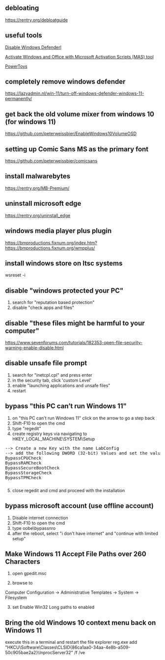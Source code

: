 ## debloating

https://rentry.org/debloatguide

## useful tools

[Disable Windows Defenderl](https://github.com/ionuttbara/windows-defender-remover)

[Activate Windows and Office with Microsoft Activation Scripts (MAS) tool](https://github.com/massgravel/Microsoft-Activation-Scripts)

[PowerToys](https://github.com/microsoft/PowerToys)

## completely remove windows defender
https://lazyadmin.nl/win-11/turn-off-windows-defender-windows-11-permanently/

## get back the old volume mixer from windows 10 (for windows 11)

https://github.com/peterweissbier/EnableWindows10VolumeOSD

## setting up Comic Sans MS as the primary font

https://github.com/peterweissbier/comicsans

## install malwarebytes

https://rentry.org/MB-Premium/

## uninstall microsoft edge

https://rentry.org/uninstall_edge

## windows media player plus plugin

https://bmproductions.fixnum.org/index.htm?https://bmproductions.fixnum.org/wmpplus/

## install windows store on ltsc systems

wsreset -i

## disable "windows protected your PC"

1. search for "reputation based protection"
2. disable "check apps and files"

## disable "these files might be harmful to your computer"

https://www.sevenforums.com/tutorials/182353-open-file-security-warning-enable-disable.html

## disable unsafe file prompt

1. search for "inetcpl.cpl" and press enter
2. in the security tab, click 'custom Level'
3. enable "launching applications and unsafe files"
4. restart

## bypass "this PC can’t run Windows 11"

1. on "this PC can't run Windows 11" click on the arrow to go a step back
2. Shift-F10 to open the cmd
3. type "regedit"
4. create registry keys via navigating to HKEY_LOCAL_MACHINE\SYSTEM\Setup
<pre style="margin-bottom: 0; border-bottom:none; padding-bottom:0.8em;">--> Create a new Key with the name LabConfig
--> add the following DWORD (32-bit) Values and set the values to 1
BypassCPUCheck
BypassRAMCheck
BypassSecureBootCheck
BypassStorageCheck
BypassTPMCheck</pre>

5. close regedit and cmd and proceed with the installation

## bypass microsoft account (use offline account)

1. Disable internet connection
2. Shift-F10 to open the cmd
3. type oobe\bypassnro
4. after the reboot, select "i don't have internet" and "continue with limited setup"

## Make Windows 11 Accept File Paths over 260 Characters

1. open gpedit.msc

2.  browse to

Computer Configuration -> Administrative Templates -> System -> Filesystem

3. set Enable Win32 Long paths to enabled

## Bring the old Windows 10 context menu back on Windows 11

execute this in a terminal and restart the file explorer 
reg.exe add "HKCU\Software\Classes\CLSID\{86ca1aa0-34aa-4e8b-a509-50c905bae2a2}\InprocServer32" /f /ve
